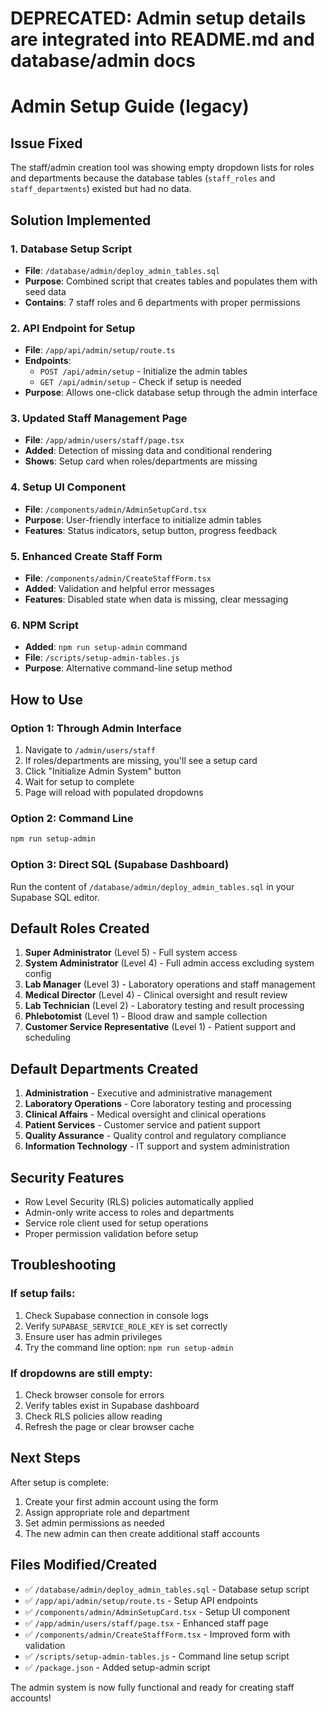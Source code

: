 # DEPRECATED: Admin setup details are integrated into README.md and database/admin docs

# Admin Setup Guide (legacy)

## Issue Fixed

The staff/admin creation tool was showing empty dropdown lists for roles and departments because the database tables (`staff_roles` and `staff_departments`) existed but had no data.

## Solution Implemented

### 1. Database Setup Script
- **File**: `/database/admin/deploy_admin_tables.sql`
- **Purpose**: Combined script that creates tables and populates them with seed data
- **Contains**: 7 staff roles and 6 departments with proper permissions

### 2. API Endpoint for Setup
- **File**: `/app/api/admin/setup/route.ts`
- **Endpoints**: 
  - `POST /api/admin/setup` - Initialize the admin tables
  - `GET /api/admin/setup` - Check if setup is needed
- **Purpose**: Allows one-click database setup through the admin interface

### 3. Updated Staff Management Page
- **File**: `/app/admin/users/staff/page.tsx`
- **Added**: Detection of missing data and conditional rendering
- **Shows**: Setup card when roles/departments are missing

### 4. Setup UI Component
- **File**: `/components/admin/AdminSetupCard.tsx`
- **Purpose**: User-friendly interface to initialize admin tables
- **Features**: Status indicators, setup button, progress feedback

### 5. Enhanced Create Staff Form
- **File**: `/components/admin/CreateStaffForm.tsx`
- **Added**: Validation and helpful error messages
- **Features**: Disabled state when data is missing, clear messaging

### 6. NPM Script
- **Added**: `npm run setup-admin` command
- **File**: `/scripts/setup-admin-tables.js`
- **Purpose**: Alternative command-line setup method

## How to Use

### Option 1: Through Admin Interface
1. Navigate to `/admin/users/staff`
2. If roles/departments are missing, you'll see a setup card
3. Click "Initialize Admin System" button
4. Wait for setup to complete
5. Page will reload with populated dropdowns

### Option 2: Command Line
```bash
npm run setup-admin
```

### Option 3: Direct SQL (Supabase Dashboard)
Run the content of `/database/admin/deploy_admin_tables.sql` in your Supabase SQL editor.

## Default Roles Created

1. **Super Administrator** (Level 5) - Full system access
2. **System Administrator** (Level 4) - Full admin access excluding system config
3. **Lab Manager** (Level 3) - Laboratory operations and staff management
4. **Medical Director** (Level 4) - Clinical oversight and result review
5. **Lab Technician** (Level 2) - Laboratory testing and result processing
6. **Phlebotomist** (Level 1) - Blood draw and sample collection
7. **Customer Service Representative** (Level 1) - Patient support and scheduling

## Default Departments Created

1. **Administration** - Executive and administrative management
2. **Laboratory Operations** - Core laboratory testing and processing
3. **Clinical Affairs** - Medical oversight and clinical operations
4. **Patient Services** - Customer service and patient support
5. **Quality Assurance** - Quality control and regulatory compliance
6. **Information Technology** - IT support and system administration

## Security Features

- Row Level Security (RLS) policies automatically applied
- Admin-only write access to roles and departments
- Service role client used for setup operations
- Proper permission validation before setup

## Troubleshooting

### If setup fails:
1. Check Supabase connection in console logs
2. Verify `SUPABASE_SERVICE_ROLE_KEY` is set correctly
3. Ensure user has admin privileges
4. Try the command line option: `npm run setup-admin`

### If dropdowns are still empty:
1. Check browser console for errors
2. Verify tables exist in Supabase dashboard
3. Check RLS policies allow reading
4. Refresh the page or clear browser cache

## Next Steps

After setup is complete:
1. Create your first admin account using the form
2. Assign appropriate role and department
3. Set admin permissions as needed
4. The new admin can then create additional staff accounts

## Files Modified/Created

- ✅ `/database/admin/deploy_admin_tables.sql` - Database setup script
- ✅ `/app/api/admin/setup/route.ts` - Setup API endpoints
- ✅ `/components/admin/AdminSetupCard.tsx` - Setup UI component
- ✅ `/app/admin/users/staff/page.tsx` - Enhanced staff page
- ✅ `/components/admin/CreateStaffForm.tsx` - Improved form with validation
- ✅ `/scripts/setup-admin-tables.js` - Command line setup script
- ✅ `/package.json` - Added setup-admin script

The admin system is now fully functional and ready for creating staff accounts!
